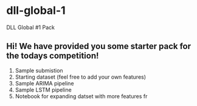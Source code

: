 # dll-global-1
DLL Global #1 Pack


## Hi! We have provided you some starter pack for the todays competition!
1. Sample submistion
2. Starting dataset (feel free to add your own features)
3. Sample ARIMA pipeline
4. Sample LSTM pipeline
5. Notebook for expanding datset with more features fr